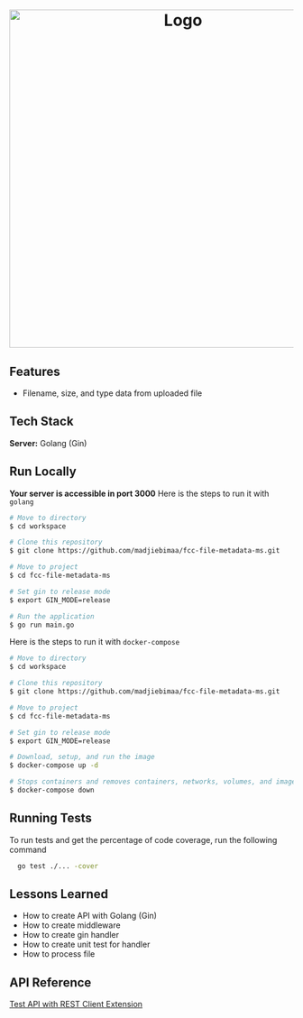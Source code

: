 <h1 align="center">
  <img src="https://i.ibb.co/LhGDRPq/Solution-5-File-Metadata.png" alt="Logo" width="600">
</h1>

## Features

- Filename, size, and type data from uploaded file

## Tech Stack

**Server:** Golang (Gin)

## Run Locally

**Your server is accessible in port 3000**
Here is the steps to run it with `golang`

```bash
# Move to directory
$ cd workspace

# Clone this repository
$ git clone https://github.com/madjiebimaa/fcc-file-metadata-ms.git

# Move to project
$ cd fcc-file-metadata-ms

# Set gin to release mode
$ export GIN_MODE=release

# Run the application
$ go run main.go
```

Here is the steps to run it with `docker-compose`

```bash
# Move to directory
$ cd workspace

# Clone this repository
$ git clone https://github.com/madjiebimaa/fcc-file-metadata-ms.git

# Move to project
$ cd fcc-file-metadata-ms

# Set gin to release mode
$ export GIN_MODE=release

# Download, setup, and run the image
$ docker-compose up -d

# Stops containers and removes containers, networks, volumes, and images created by up
$ docker-compose down
```

## Running Tests

To run tests and get the percentage of code coverage, run the following command

```bash
  go test ./... -cover
```

## Lessons Learned

- How to create API with Golang (Gin)
- How to create middleware
- How to create gin handler
- How to create unit test for handler
- How to process file

## API Reference

[Test API with REST Client Extension](https://github.com/madjiebimaa/fcc-file-metadata-ms/tree/main/docs/apis)
